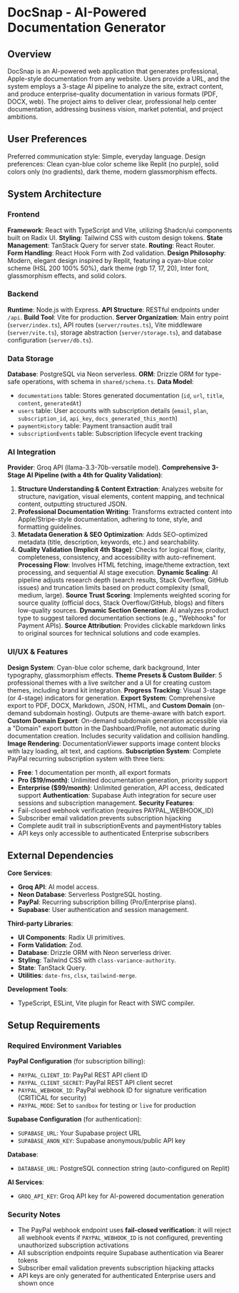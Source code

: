 # DocSnap - AI-Powered Documentation Generator

## Overview

DocSnap is an AI-powered web application that generates professional, Apple-style documentation from any website. Users provide a URL, and the system employs a 3-stage AI pipeline to analyze the site, extract content, and produce enterprise-quality documentation in various formats (PDF, DOCX, web). The project aims to deliver clear, professional help center documentation, addressing business vision, market potential, and project ambitions.

## User Preferences

Preferred communication style: Simple, everyday language.
Design preferences: Clean cyan-blue color scheme like Replit (no purple), solid colors only (no gradients), dark theme, modern glassmorphism effects.

## System Architecture

### Frontend
**Framework**: React with TypeScript and Vite, utilizing Shadcn/ui components built on Radix UI.
**Styling**: Tailwind CSS with custom design tokens.
**State Management**: TanStack Query for server state.
**Routing**: React Router.
**Form Handling**: React Hook Form with Zod validation.
**Design Philosophy**: Modern, elegant design inspired by Replit, featuring a cyan-blue color scheme (HSL 200 100% 50%), dark theme (rgb 17, 17, 20), Inter font, glassmorphism effects, and solid colors.

### Backend
**Runtime**: Node.js with Express.
**API Structure**: RESTful endpoints under `/api`.
**Build Tool**: Vite for production.
**Server Organization**: Main entry point (`server/index.ts`), API routes (`server/routes.ts`), Vite middleware (`server/vite.ts`), storage abstraction (`server/storage.ts`), and database configuration (`server/db.ts`).

### Data Storage
**Database**: PostgreSQL via Neon serverless.
**ORM**: Drizzle ORM for type-safe operations, with schema in `shared/schema.ts`.
**Data Model**: 
- `documentations` table: Stores generated documentation (`id`, `url`, `title`, `content`, `generatedAt`)
- `users` table: User accounts with subscription details (`email`, `plan`, `subscription_id`, `api_key`, `docs_generated_this_month`)
- `paymentHistory` table: Payment transaction audit trail
- `subscriptionEvents` table: Subscription lifecycle event tracking

### AI Integration
**Provider**: Groq API (llama-3.3-70b-versatile model).
**Comprehensive 3-Stage AI Pipeline (with a 4th for Quality Validation)**:
1.  **Structure Understanding & Content Extraction**: Analyzes website for structure, navigation, visual elements, content mapping, and technical content, outputting structured JSON.
2.  **Professional Documentation Writing**: Transforms extracted content into Apple/Stripe-style documentation, adhering to tone, style, and formatting guidelines.
3.  **Metadata Generation & SEO Optimization**: Adds SEO-optimized metadata (title, description, keywords, etc.) and searchability.
4.  **Quality Validation (Implicit 4th Stage)**: Checks for logical flow, clarity, completeness, consistency, and accessibility with auto-refinement.
**Processing Flow**: Involves HTML fetching, image/theme extraction, text processing, and sequential AI stage execution.
**Dynamic Scaling**: AI pipeline adjusts research depth (search results, Stack Overflow, GitHub issues) and truncation limits based on product complexity (small, medium, large).
**Source Trust Scoring**: Implements weighted scoring for source quality (official docs, Stack Overflow/GitHub, blogs) and filters low-quality sources.
**Dynamic Section Generation**: AI analyzes product type to suggest tailored documentation sections (e.g., "Webhooks" for Payment APIs).
**Source Attribution**: Provides clickable markdown links to original sources for technical solutions and code examples.

### UI/UX & Features
**Design System**: Cyan-blue color scheme, dark background, Inter typography, glassmorphism effects.
**Theme Presets & Custom Builder**: 5 professional themes with a live switcher and a UI for creating custom themes, including brand kit integration.
**Progress Tracking**: Visual 3-stage (or 4-stage) indicators for generation.
**Export System**: Comprehensive export to PDF, DOCX, Markdown, JSON, HTML, and **Custom Domain** (on-demand subdomain hosting). Outputs are theme-aware with batch export.
**Custom Domain Export**: On-demand subdomain generation accessible via a "Domain" export button in the Dashboard/Profile, not automatic during documentation creation. Includes security validation and collision handling.
**Image Rendering**: DocumentationViewer supports image content blocks with lazy loading, alt text, and captions.
**Subscription System**: Complete PayPal recurring subscription system with three tiers:
- **Free**: 1 documentation per month, all export formats
- **Pro ($19/month)**: Unlimited documentation generation, priority support
- **Enterprise ($99/month)**: Unlimited generation, API access, dedicated support
**Authentication**: Supabase Auth integration for secure user sessions and subscription management.
**Security Features**: 
- Fail-closed webhook verification (requires PAYPAL_WEBHOOK_ID)
- Subscriber email validation prevents subscription hijacking
- Complete audit trail in subscriptionEvents and paymentHistory tables
- API keys only accessible to authenticated Enterprise subscribers

## External Dependencies

**Core Services**:
*   **Groq API**: AI model access.
*   **Neon Database**: Serverless PostgreSQL hosting.
*   **PayPal**: Recurring subscription billing (Pro/Enterprise plans).
*   **Supabase**: User authentication and session management.

**Third-party Libraries**:
*   **UI Components**: Radix UI primitives.
*   **Form Validation**: Zod.
*   **Database**: Drizzle ORM with Neon serverless driver.
*   **Styling**: Tailwind CSS with `class-variance-authority`.
*   **State**: TanStack Query.
*   **Utilities**: `date-fns`, `clsx`, `tailwind-merge`.

**Development Tools**:
*   TypeScript, ESLint, Vite plugin for React with SWC compiler.

## Setup Requirements

### Required Environment Variables

**PayPal Configuration** (for subscription billing):
- `PAYPAL_CLIENT_ID`: PayPal REST API client ID
- `PAYPAL_CLIENT_SECRET`: PayPal REST API client secret
- `PAYPAL_WEBHOOK_ID`: PayPal webhook ID for signature verification (CRITICAL for security)
- `PAYPAL_MODE`: Set to `sandbox` for testing or `live` for production

**Supabase Configuration** (for authentication):
- `SUPABASE_URL`: Your Supabase project URL
- `SUPABASE_ANON_KEY`: Supabase anonymous/public API key

**Database**:
- `DATABASE_URL`: PostgreSQL connection string (auto-configured on Replit)

**AI Services**:
- `GROQ_API_KEY`: Groq API key for AI-powered documentation generation

### Security Notes
- The PayPal webhook endpoint uses **fail-closed verification**: it will reject all webhook events if `PAYPAL_WEBHOOK_ID` is not configured, preventing unauthorized subscription activations
- All subscription endpoints require Supabase authentication via Bearer tokens
- Subscriber email validation prevents subscription hijacking attacks
- API keys are only generated for authenticated Enterprise users and shown once